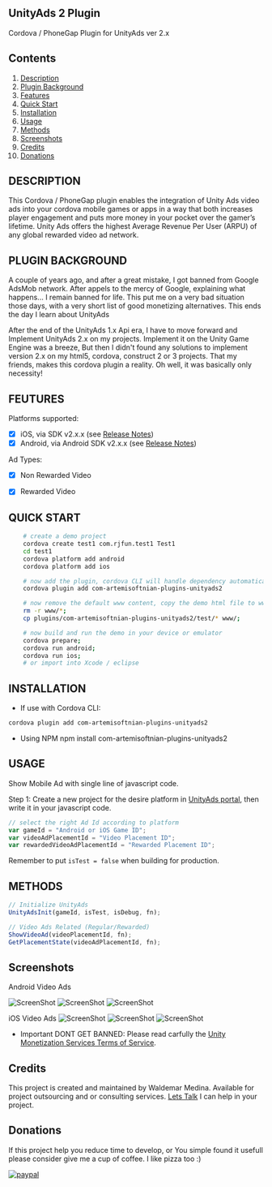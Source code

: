 ## UnityAds 2 Plugin 

Cordova / PhoneGap Plugin for UnityAds ver 2.x

## Contents

1.  [Description](#description)
2.  [Plugin Background](#plugin-background)
3.  [Features](#features)
4.  [Quick Start](#quick-start)
5.  [Installation](#installation)
6.  [Usage](#usage)
7.  [Methods](#api)
8.  [Screenshots](#screenshots)
9.  [Credits](#credits)
10. [Donations](#donations)

## DESCRIPTION

This Cordova / PhoneGap plugin enables the integration of Unity Ads video ads into your cordova mobile games or apps in a way that both increases player engagement and puts more money in your pocket over the gamer’s lifetime. Unity Ads offers the highest Average Revenue Per User (ARPU) of any global rewarded video ad network.


## PLUGIN BACKGROUND

A couple of years ago, and after a great mistake, I got banned from Google AdsMob network. After appels to the mercy of Google, explaining what happens... I remain banned for life.  This put me on a very bad situation those days, with a very short list of good monetizing alternatives.  This ends the day I learn about UnityAds

After the end of the UnityAds 1.x Api era, I have to move forward and Implement UnityAds 2.x on my projects. Implement it on the Unity Game Engine was a breeze, But then I didn't found any solutions to implement version 2.x on my html5, cordova, construct 2 or 3 projects.  That my friends, makes this cordova plugin a reality. Oh well, it was basically only necessity!

## FEUTURES

Platforms supported:
- [x] iOS, via SDK v2.x.x (see [Release Notes](https://github.com/Unity-Technologies/unity-ads-android))
- [x] Android, via Android SDK v2.x.x (see [Release Notes](https://github.com/Unity-Technologies/unity-ads-ios))

Ad Types:
- [x] Non Rewarded Video
- [x] Rewarded Video


## QUICK START
```bash
	# create a demo project
    cordova create test1 com.rjfun.test1 Test1
    cd test1
    cordova platform add android
    cordova platform add ios

    # now add the plugin, cordova CLI will handle dependency automatically
    cordova plugin add com-artemisoftnian-plugins-unityads2

    # now remove the default www content, copy the demo html file to www
    rm -r www/*;
    cp plugins/com-artemisoftnian-plugins-unityads2/test/* www/;

	# now build and run the demo in your device or emulator
    cordova prepare; 
    cordova run android; 
    cordova run ios;
    # or import into Xcode / eclipse
```

## INSTALLATION

* If use with Cordova CLI:
```bash
cordova plugin add com-artemisoftnian-plugins-unityads2
```

* Using NPM
npm install com-artemisoftnian-plugins-unityads2


## USAGE

Show Mobile Ad with single line of javascript code.

Step 1: Create a new project for the desire platform in [UnityAds portal](https://operate.dashboard.unity3d.com), then write it in your javascript code.

```javascript
// select the right Ad Id according to platform
var gameId = "Android or iOS Game ID";
var videoAdPlacementId = "Video Placement ID";
var rewardedVideoAdPlacementId = "Rewarded Placement ID";
```

Remember to put `isTest = false` when building for production.

## METHODS

```javascript
// Initialize UnityAds
UnityAdsInit(gameId, isTest, isDebug, fn);

// Video Ads Related (Regular/Rewarded)
ShowVideoAd(videoPlacementId, fn);
GetPlacementState(videoAdPlacementId, fn);
```


## Screenshots

Android Video Ads

![ScreenShot](https://github.com/artemisoftnian/com-artemisoftnian-plugins-unityads2/raw/master/doc/android/android_1.png)
![ScreenShot](https://github.com/artemisoftnian/com-artemisoftnian-plugins-unityads2/raw/master/doc/android/android_2.png)
![ScreenShot](https://github.com/artemisoftnian/com-artemisoftnian-plugins-unityads2/raw/master/doc/android/android_3.png)

iOS Video Ads
![ScreenShot](https://github.com/artemisoftnian/com-artemisoftnian-plugins-unityads2/raw/master/doc/ios/ios_1.png)
![ScreenShot](https://github.com/artemisoftnian/com-artemisoftnian-plugins-unityads2/raw/master/doc/ios/ios_2.png)
![ScreenShot](https://github.com/artemisoftnian/com-artemisoftnian-plugins-unityads2/raw/master/doc/ios/ios_3.png)


* Important DONT GET BANNED: Please read carfully the [Unity Monetization Services Terms of Service](https://unity3d.com/legal/monetization-services-terms-of-service).


## Credits

This project is created and maintained by Waldemar Medina.
Available for project outsourcing and or consulting services. [Lets Talk](mailto:waldemar_medina@hotmail.com) I can help in your project.

## Donations

If this project help you reduce time to develop, or You simple found it usefull please consider give me a cup of coffee. I like pizza too :)

[![paypal](https://www.paypalobjects.com/en_US/i/btn/btn_donateCC_LG.gif)](https://www.paypal.com/cgi-bin/webscr?cmd=_s-xclick&hosted_button_id=4RK9RWFNTBNUA)